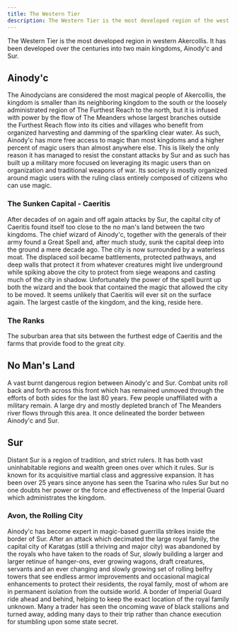 ```yaml
---
title: The Western Tier
description: The Western Tier is the most developed region of the west of Akercollis, far enough from The Cynosure to avoid even the smallest measure of control by its tyrants.
---
```


The Western Tier is the most developed region in western Akercollis. It has been developed over the centuries into two main kingdoms, Ainody'c and Sur. 

## Ainody'c 

The Ainodycians are considered the most magical people of Akercollis, the kingdom is smaller than its neighboring kingdom to the south or the loosely administrated region of The Furthest Reach to the north, but it is infused with power by the flow of The Meanders whose largest branches outside the Furthest Reach flow into its cities and villages who benefit from organized harvesting and damming of the sparkling clear water. As such, Ainody'c has more free access to magic than most kingdoms and a higher percent of magic users than almost anywhere else. This is likely the only reason it has managed to resist the constant attacks by Sur and as such has built up a military more focused on leveraging its magic users than on organization and traditional weapons of war. Its society is mostly organized around magic users with the ruling class entirely composed of citizens who can use magic. 

### The Sunken Capital - Caeritis 

After decades of on again and off again attacks by Sur, the capital city of Caeritis found itself too close to the no man's land between the two kingdoms. The chief wizard of Ainody'c, together with the generals of their army found a Great Spell and, after much study, sunk the capital deep into the ground a mere decade ago. The city is now surrounded by a waterless moat. The displaced soil became battlements, protected pathways, and deep walls that protect it from whatever creatures might live underground while spiking above the city to protect from siege weapons and casting much of the city in shadow. Unfortunately the power of the spell burnt up both the wizard and the book that contained the magic that allowed the city to be moved. It seems unlikely that Caeritis will ever sit on the surface again. The largest castle of the kingdom, and the king, reside here.

### The Ranks

The suburban area that sits between the furthest edge of Caeritis and the farms that provide food to the great city. 

## No Man's Land

A vast burnt dangerous region between Ainody'c and Sur. Combat units roll back and forth across this front which has remained unmoved through the efforts of both sides for the last 80 years. Few people unaffiliated with a military remain. A large dry and mostly depleted branch of The Meanders river flows through this area. It once delineated the border between Ainody'c and Sur. 

## Sur 

Distant Sur is a region of tradition, and strict rulers. It has both vast uninhabitable regions and wealth green ones over which it rules. Sur is known for its acquisitive martial class and aggressive expansion. It has been over 25 years since anyone has seen the Tsarina who rules Sur but no one doubts her power or the force and effectiveness of the Imperial Guard which administrates the kingdom. 

### Avon, the Rolling City

Ainody'c has become expert in magic-based guerrilla strikes inside the border of Sur. After an attack which decimated the large royal family, the capital city of Karatgas (still a thriving and major city) was abandoned by the royals who have taken to the roads of Sur, slowly building a larger and larger retinue of hanger-ons, ever growing wagons, draft creatures, servants and an ever changing and slowly growing set of rolling belfry towers that see endless armor improvements and occasional magical enhancements to protect their residents, the royal family, most of whom are in permanent isolation from the outside world. A border of Imperial Guard ride ahead and behind, helping to keep the exact location of the royal family unknown. Many a trader has seen the oncoming wave of black stallions and turned away, adding many days to their trip rather than chance execution for stumbling upon some state secret. 